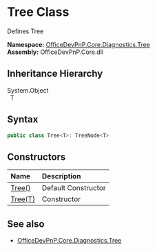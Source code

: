# Tree Class
 Defines Tree   

**Namespace:** [OfficeDevPnP.Core.Diagnostics.Tree](OfficeDevPnP.Core.Diagnostics.Tree.md)  
**Assembly:** OfficeDevPnP.Core.dll  
## Inheritance Hierarchy
System.Object  
&ensp;T  
## Syntax
```C#
public class Tree<T>: TreeNode<T>
```
## Constructors
|**Name**|**Description**|
|:-----|:-----|
| [Tree()](OfficeDevPnP.Core.Diagnostics.Tree.Tree.ctor1.md) | Default Constructor 
| [Tree(T)](OfficeDevPnP.Core.Diagnostics.Tree.Tree.ctor2.md) | Constructor 
## See also
- [OfficeDevPnP.Core.Diagnostics.Tree](OfficeDevPnP.Core.Diagnostics.Tree.md)
